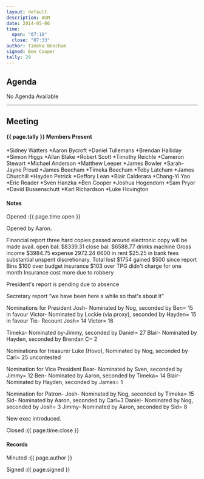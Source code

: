 ```yaml
---
layout: default
description: AGM
date: 2014-05-06
time:
  open: "07:10"
  close: "07:33"
author: Timeka Beecham
signed: Ben Cooper
tally: 29
---
```


## Agenda

No Agenda Available

---

## Meeting

#### {{ page.tally }} Members Present

*Sidney Watters
*Aaron Bycroft
*Daniel Tullemans
*Brendan Halliday
*Simion Higgs
*Allan Blake
*Robert Scott
*Timothy Reichle
*Cameron Stewart
*Michael Anderson
*Matthew Leeper
*James Bowler
*Sarah-Jayne Proud
*James Beecham
*Timeka Beecham
*Toby Latcham
*James Churchill
*Hayden Petrick
*Geffory Lean
*Blair Calderara
*Chang-Yi Yao
*Eric Reader
*Sven Hanzka
*Ben Cooper
*Joshua Hogendorn
*Sam Pryor
*David Bussenschutt
*Karl Richardson
*Luke Hovington

#### Notes

Opened
:{{ page.time.open }}

Opened by Aaron. 

Financial report three hard copies passed around 
electronic copy will be made avail. 
open bal: $8339.31 
close bal: $6588.77
drinks machine Gross income $3984.75 expense $2972.24
~$6600 in rent 
$25.25 in bank fees
substantial unspent discretionary. 
 Total lost $1754
gained $500 since report
Bins $100 over budget
insurance $103 over 
TPG didn't charge for one month
Insurance cost more due to robbery

President's report is pending due to absence

Secretary report
“we have been here a while so that's about it”

Nominations for President 
Josh- Nominated by Nog, seconded by Ben= 15 in favour
Victor- Nominated by Lockie (via proxy), seconded by Hayden= 15 in favour
Tie- Recount 
Josh= 14
Victor= 18

Timeka- Nominated by-Jimmy, seconded by Daniel= 27
Blair- Nominated by Hayden, seconded by Brendan C= 2

Nominations for treasurer
Luke (Hovo), Nominated by Nog, seconded by Carl= 25 uncontested

Nomination for Vice President
Bear- Nominated by Sven, seconded by Jimmy= 12
Ben- Nominated by Aaron, seconded by Timeka= 14
Blair- Nominated by Hayden, seconded by James= 1

Nomination for Patron-
Josh- Nominated by Nog, seconded by Timeka= 15
Sid- Nominated by Aaron, seconded by Carl=3
Daniel- Nominated by Nog, seconded by Josh= 3
Jimmy- Nominated by Aaron, seconded by Sid= 8

New exec introduced. 

Closed
:{{ page.time.close }}

#### Records

Minuted
:{{ page.author }}

Signed
:{{ page.signed }}
